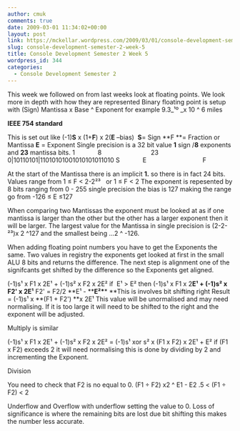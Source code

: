 ```yaml
---
author: cmuk
comments: true
date: 2009-03-01 11:34:02+00:00
layout: post
link: https://mckellar.wordpress.com/2009/03/01/console-development-semester-2-week-5/
slug: console-development-semester-2-week-5
title: Console Development Semester 2 Week 5
wordpress_id: 344
categories:
  - Console Development Semester 2
---
```


This week we followed on from last weeks look at floating points. We look more in depth with how they are represented Binary floating point is setup with (Sign) Mantissa x Base ^ Exponent for example 9.3_¹º \_x 10 ^ 6 miles

**IEEE 754 standard**

This is set out like (-1)**S** x (1+**F**) x 2(**E** –bias)  **S**= Sign **F **= Fraction or Mantissa **E** = Exponent
Single precision is a 32 bit value **1** sign /**8** exponents and **23** mantissa bits.
1             8                            23
0|10110101|11010101001010101011010
S             E                                F

At the start of the Mantissa there is an implicit **1.** so there is in fact 24 bits. Values range from 1 ≤ F < 2-2²³   or 1 ≤ F < 2
The exponent is repesented by 8 bits ranging from 0 - 255 single precision the bias is 127 making the range go from -126 ≤ E ≤127

When comparing two Mantissas the exponent must be looked at as if one mantissa is larger than the other but the other has a larger exponent then it will be larger.
The largest value for the Mantissa in single precision is (2-2-²³)x 2 ^127 and the smallest being ...2 ^ -126.

When adding floating point numbers you have to get the Exponents the same. Two values in registry the exponents get looked at first in the small ALU 8 bits and returns the difference. The next step is alignment one of the signifcants get shifted by the difference so the Exponents get aligned.

(-1)s¹ x F1 x 2E¹ + (-1)s² x F2 x 2E²
if  E¹ > E² then
(-1)s¹ x F1 x 2**E¹ **+ (-1)s² x F2' x 2**E¹**
F2' = F2/2 **E¹ - \*\***E²\***\* **This is involves bit shifting right
Result = (-1)s¹ x **(F1 + F2') **x 2E¹ This value will be unormalised and may need normalising. If it is too large it will need to be shifted to the right and the exponent will be adjusted.

Multiply is similar

(-1)s¹ x F1 x 2E¹ + (-1)s² x F2 x 2E²
= (-1)s¹ xor s² x (F1 x F2) x 2E¹ + E²
if (F1 x F2) exceeds 2 it will need normalising this is done by dividing by 2 and incrementing the Exponent.

Division

You need to check that F2 is no equal to 0.
(F1 ÷ F2) x2 ^ E1 - E2
.5 < (F1 ÷ F2) < 2

Underflow and Overflow with underflow setting the value to 0. Loss of significance is where the remaining bits are lost due bit shifting this makes the number less accurate.
